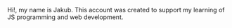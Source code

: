 Hi!, my name is Jakub. This account was created to support my learning of JS programming and web development.
<!---
JakubLewan/JakubLewan is a ✨ special ✨ repository because its `README.md` (this file) appears on your GitHub profile.
You can click the Preview link to take a look at your changes.
--->
